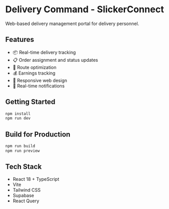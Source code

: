 # Delivery Command - SlickerConnect

Web-based delivery management portal for delivery personnel.

## Features

- 📦 Real-time delivery tracking
- 📋 Order assignment and status updates
- 🚚 Route optimization
- 💰 Earnings tracking
- 📱 Responsive web design
- 🔄 Real-time notifications

## Getting Started

```bash
npm install
npm run dev
```

## Build for Production

```bash
npm run build
npm run preview
```

## Tech Stack

- React 18 + TypeScript
- Vite
- Tailwind CSS
- Supabase
- React Query